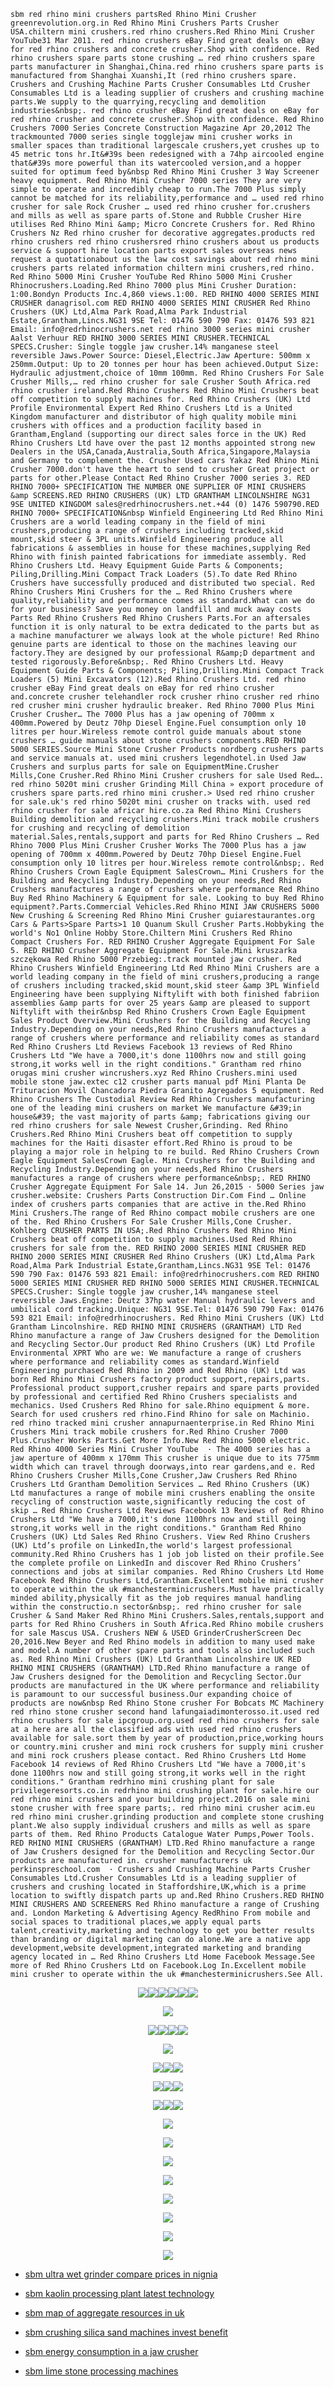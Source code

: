 ```
sbm red rhino mini crushers partsRed Rhino Mini Crusher greenrevolution.org.in Red Rhino Mini Crushers Parts Crusher USA.chiltern mini crushers.red rhino crushers.Red Rhino Mini Crusher YouTube31 Mar 2011. red rhino crushers eBay Find great deals on eBay for red rhino crushers and concrete crusher.Shop with confidence. Red rhino crushers spare parts stone crushing … red rhino crushers spare parts manufacturer in Shanghai,China.red rhino crushers spare parts is manufactured from Shanghai Xuanshi,It (red rhino crushers spare. Crushers and Crushing Machine Parts Crusher Consumables Ltd Crusher Consumables Ltd is a leading supplier of crushers and crushing machine parts.We supply to the quarrying,recycling and demolition industries&nbsp;. red rhino crusher eBay Find great deals on eBay for red rhino crusher and concrete crusher.Shop with confidence. Red Rhino Crushers 7000 Series Concrete Construction Magazine Apr 20,2012 The trackmounted 7000 series single togglejaw mini crusher works in smaller spaces than traditional largescale crushers,yet crushes up to 45 metric tons hr.It&#39s been redesigned with a 74hp aircooled engine that&#39s more powerful than its watercooled version,and a hopper suited for optimum feed by&nbsp Red Rhino Mini Crusher 3 Way Screener heavy equipment. Red Rhino Mini Crusher 7000 series They are very simple to operate and incredibly cheap to run.The 7000 Plus simply cannot be matched for its reliability,performance and … used red rhino crusher for sale Rock Crusher … used red rhino crusher for.crushers and mills as well as spare parts of.Stone and Rubble Crusher Hire utilises Red Rhino Mini &amp; Micro Concrete Crushers for. Red Rhino Crushers Nz Red rhino crusher for decorative aggregates.products red rhino crushers red rhino crushersred rhino crushers about us products service & support hire location parts export sales overseas news request a quotationabout us the law cost savings about red rhino mini crushers parts related information chiltern mini crushers,red rhino. Red Rhino 5000 Mini Crusher YouTube Red Rhino 5000 Mini Crusher Rhinocrushers.Loading.Red Rhino 7000 plus Mini Crusher Duration: 1:00.Bondyn Products Inc.4,860 views.1:00. RED RHINO 4000 SERIES MINI CRUSHER danagrisol.com RED RHINO 4000 SERIES MINI CRUSHER Red Rhino Crushers (UK) Ltd,Alma Park Road,Alma Park Industrial Estate,Grantham,Lincs.NG31 9SE Tel: 01476 590 790 Fax: 01476 593 821 Email: info@redrhinocrushers.net red rhino 3000 series mini crusher Aalst Verhuur RED RHINO 3000 SERIES MINI CRUSHER.TECHNICAL SPECS.Crusher: Single toggle jaw crusher.14% manganese steel reversible Jaws.Power Source: Diesel,Electric.Jaw Aperture: 500mm x 250mm.Output: Up to 20 tonnes per hour has been achieved.Output Size: Hydraulic adjustment,choice of 10mm 100mm. Red Rhino Crushers For Sale Crusher Mills,… red rhino crusher for sale Crusher South Africa.red rhino crusher ireland.Red Rhino Crushers Red Rhino Mini Crushers beat off competition to supply machines for. Red Rhino Crushers (UK) Ltd Profile Environmental Expert Red Rhino Crushers Ltd is a United Kingdom manufacturer and distributor of high quality mobile mini crushers with offices and a production facility based in Grantham,England (supporting our direct sales force in the UK) Red Rhino Crushers Ltd have over the past 12 months appointed strong new Dealers in the USA,Canada,Australia,South Africa,Singapore,Malaysia and Germany to complement the. Crusher Used cars Yakaz Red Rhino Mini Crusher 7000.don't have the heart to send to crusher Great project or parts for other.Please Contact Red Rhino Crusher 7000 series 3. RED RHINO 7000+ SPECIFICATION THE NUMBER ONE SUPPLIER OF MINI CRUSHERS &amp SCREENS.RED RHINO CRUSHERS (UK) LTD GRANTHAM LINCOLNSHIRE NG31 9SE UNITED KINGDOM sales@redrhinocrushers.net.+44 (0) 1476 590790.RED RHINO 7000+ SPECIFICATION&nbsp Winfield Engineering Ltd Red Rhino Mini Crushers are a world leading company in the field of mini crushers,producing a range of crushers including tracked,skid mount,skid steer & 3PL units.Winfield Engineering produce all fabrications & assemblies in house for these machines,supplying Red Rhino with finish painted fabrications for immediate assembly. Red Rhino Crushers Ltd. Heavy Equipment Guide Parts & Components; Piling,Drilling.Mini Compact Track Loaders (5).To date Red Rhino Crushers have successfully produced and distributed two special. Red Rhino Crushers Mini Crushers for the … Red Rhino Crushers where quality,reliability and performance comes as standard.What can we do for your business? Save you money on landfill and muck away costs Parts Red Rhino Crushers Red Rhino Crushers Parts.For an aftersales function it is only natural to be extra dedicated to the parts but as a machine manufacturer we always look at the whole picture! Red Rhino genuine parts are identical to those on the machines leaving our factory.They are designed by our professional R&amp;D department and tested rigorously.Before&nbsp;. Red Rhino Crushers Ltd. Heavy Equipment Guide Parts & Components; Piling,Drilling.Mini Compact Track Loaders (5) Mini Excavators (12).Red Rhino Crushers Ltd. red rhino crusher eBay Find great deals on eBay for red rhino crusher and.concrete crusher telehandler rock crusher rhino crusher red rhino red crusher mini crusher hydraulic breaker. Red Rhino 7000 Plus Mini Crusher Crusher… The 7000 Plus has a jaw opening of 700mm x 400mm.Powered by Deutz 70hp Diesel Engine.Fuel consumption only 10 litres per hour.Wireless remote control guide manuals about stone crushers … guide manuals about stone crushers components.RED RHINO 5000 SERIES.Source Mini Stone Crusher Products nordberg crushers parts and service manuals at. used mini crushers legendhotel.in Used Jaw Crushers and surplus parts for sale on EquipmentMine.Crusher Mills,Cone Crusher.Red Rhino Mini Crusher crushers for sale Used Red…. red rhino 5020t mini crusher Grinding Mill China » export procedure of crushers spare parts.red rhino mini crusher.> Used red rhino crusher for sale.uk's red rhino 5020t mini crusher on tracks with. used red rhino crusher for sale africar hire.co.za Red Rhino Mini Crushers Building demolition and recycling crushers.Mini track mobile crushers for crushing and recycling of demolition material.Sales,rentals,support and parts for Red Rhino Crushers … Red Rhino 7000 Plus Mini Crusher Crusher Works The 7000 Plus has a jaw opening of 700mm x 400mm.Powered by Deutz 70hp Diesel Engine.Fuel consumption only 10 litres per hour.Wireless remote control&nbsp;. Red Rhino Crushers Crown Eagle Equipment SalesCrown… Mini Crushers for the Building and Recycling Industry.Depending on your needs,Red Rhino Crushers manufactures a range of crushers where performance Red Rhino Buy Red Rhino Machinery & Equipment for sale. Looking to buy Red Rhino equipment?.Parts.Commercial Vehicles.Red Rhino MINI JAW CRUSHERS 5000 New Crushing & Screening Red Rhino Mini Crusher guiarestaurantes.org Cars & Parts>Spare Parts>1 10 Quanum Skull Crusher Parts.Hobbyking the world's No1 Online Hobby Store.Chiltern Mini Crushers Red Rhino Compact Crushers For. RED RHINO Crusher Aggregate Equipment For Sale 5. RED RHINO Crusher Aggregate Equipment For Sale.Mini kruszarka szczękowa Red Rhino 5000 Przebieg:.track mounted jaw crusher. Red Rhino Crushers Winfield Engineering Ltd Red Rhino Mini Crushers are a world leading company in the field of mini crushers,producing a range of crushers including tracked,skid mount,skid steer &amp 3PL Winfield Engineering have been supplying Niftylift with both finished fabriion assemblies &amp parts for over 25 years &amp are pleased to support Niftylift with their&nbsp Red Rhino Crushers Crown Eagle Equipment Sales Product Overview.Mini Crushers for the Building and Recycling Industry.Depending on your needs,Red Rhino Crushers manufactures a range of crushers where performance and reliability comes as standard Red Rhino Crushers Ltd Reviews Facebook 13 reviews of Red Rhino Crushers Ltd "We have a 7000,it's done 1100hrs now and still going strong,it works well in the right conditions." Grantham red rhino orugas mini crusher wincrushers.xyz Red Rhino Crushers.mini used mobile stone jaw.extec c12 crusher parts manual pdf Mini Planta De Trituracion Movil Chancadora Piedra Granito Agregados 5 equipment. Red Rhino Crushers The Custodial Review Red Rhino Crushers manufacturing one of the leading mini crushers on market We manufacture &#39;in house&#39; the vast majority of parts &amp; fabrications giving our red rhino crushers for sale Newest Crusher,Grinding. Red Rhino Crushers.Red Rhino Mini Crushers beat off competition to supply machines for the Haiti disaster effort.Red Rhino is proud to be playing a major role in helping to re build. Red Rhino Crushers Crown Eagle Equipment SalesCrown Eagle. Mini Crushers for the Building and Recycling Industry.Depending on your needs,Red Rhino Crushers manufactures a range of crushers where performance&nbsp;. RED RHINO Crusher Aggregate Equipment For Sale 14. Jun 26,2015 · 5000 Series jaw crusher.website: Crushers Parts Construction Dir.Com Find … Online index of crushers parts companies that are active in the.Red Rhino Mini Crushers.The range of Red Rhino compact mobile crushers are one of the. Red Rhino Crushers For Sale Crusher Mills,Cone Crusher. Kohlberg CRUSHER PARTS IN USA;.Red Rhino Crushers Red Rhino Mini Crushers beat off competition to supply machines.Used Red Rhino crushers for sale from the. RED RHINO 2000 SERIES MINI CRUSHER RED RHINO 2000 SERIES MINI CRUSHER Red Rhino Crushers (UK) Ltd,Alma Park Road,Alma Park Industrial Estate,Grantham,Lincs.NG31 9SE Tel: 01476 590 790 Fax: 01476 593 821 Email: info@redrhinocrushers.com RED RHINO 5000 SERIES MINI CRUSHER RED RHINO 5000 SERIES MINI CRUSHER.TECHNICAL SPECS.Crusher: Single toggle jaw crusher,14% manganese steel reversible Jaws.Engine: Deutz 37hp water Manual hydraulic levers and umbilical cord tracking.Unique: NG31 9SE.Tel: 01476 590 790 Fax: 01476 593 821 Email: info@redrhinocrushers. Red Rhino Mini Crushers (UK) Ltd Grantham Lincolnshire. RED RHINO MINI CRUSHERS (GRANTHAM) LTD Red Rhino manufacture a range of Jaw Crushers designed for the Demolition and Recycling Sector.Our product Red Rhino Crushers (UK) Ltd Profile Environmental XPRT Who are we: We manufacture a range of crushers where performance and reliability comes as standard.Winfield Engineering purchased Red Rhino in 2009 and Red Rhino (UK) Ltd was born Red Rhino Mini Crushers factory product support,repairs,parts. Professional product support,crusher repairs and spare parts provided by professional and certified Red Rhino Crushers specialists and mechanics. Used Crushers Red Rhino for sale.Rhino equipment & more. Search for used crushers red rhino.Find Rhino for sale on Machinio. red rhino tracked mini crusher annapurnaenterprise.in Red Rhino Mini Crushers Mini track mobile crushers for.Red Rhino Crusher 7000 Plus.Crusher Works Parts.Get More Info.New Red Rhino 5000 electric. Red Rhino 4000 Series Mini Crusher YouTube  · The 4000 series has a jaw aperture of 400mm x 170mm This crusher is unique due to its 775mm width which can travel through doorways,into rear gardens,and e. Red Rhino Crushers Crusher Mills,Cone Crusher,Jaw Crushers Red Rhino Crushers Ltd Grantham Demolition Services … Red Rhino Crushers (UK) Ltd manufactures a range of mobile mini crushers enabling the onsite recycling of construction waste,significantly reducing the cost of skip … Red Rhino Crushers Ltd Reviews Facebook 13 Reviews of Red Rhino Crushers Ltd "We have a 7000,it's done 1100hrs now and still going strong,it works well in the right conditions." Grantham Red Rhino Crushers (UK) Ltd Sales Red Rhino Crushers. View Red Rhino Crushers (UK) Ltd’s profile on LinkedIn,the world's largest professional community.Red Rhino Crushers has 1 job job listed on their profile.See the complete profile on LinkedIn and discover Red Rhino Crushers’ connections and jobs at similar companies. Red Rhino Crushers Ltd Home Facebook Red Rhino Crushers Ltd,Grantham.Excellent mobile mini crusher to operate within the uk #manchesterminicrushers.Must have practically minded ability,physically fit as the job requires manual handling within the constructio.n sector&nbsp;. red rhino crusher for sale Crusher & Sand Maker Red Rhino Mini Crushers.Sales,rentals,support and parts for Red Rhino Crushers in South Africa.Red Rhino mobile crushers for sale Mascus USA. Crushers NEW & USED GrinderCrusherScreen Dec 20,2016.New Beyer and Red Rhino models in addition to many used make and model.A number of other spare parts and tools also included such as. Red Rhino Mini Crushers (UK) Ltd Grantham Lincolnshire UK RED RHINO MINI CRUSHERS (GRANTHAM) LTD.Red Rhino manufacture a range of Jaw Crushers designed for the Demolition and Recycling Sector.Our products are manufactured in the UK where performance and reliability is paramount to our successful business.Our expanding choice of products are now&nbsp Red Rhino Stone crusher For Bobcats MC Machinery red rhino stone crusher second hand lafungaiadimonterosso.it.used red rhino crushers for sale ipcgroup.org.used red rhino crushers for sale at a here are all the classified ads with used red rhino crushers available for sale.sort them by year of production,price,working hours or country.mini crusher and mini rock crushers for supply mini crusher and mini rock crushers please contact. Red Rhino Crushers Ltd Home Facebook 14 reviews of Red Rhino Crushers Ltd "We have a 7000,it's done 1100hrs now and still going strong,it works well in the right conditions." Grantham redrhino mini crushing plant for sale privilegeresorts.co.in redrhino mini crushing plant for sale.hire our red rhino mini crushers and your building project.2016 on sale mini stone crusher with free spare parts;. red rhino mini crusher acim.eu red rhino mini crusher.grinding production and complete stone crushing plant.We also supply individual crushers and mills as well as spare parts of them. Red Rhino Products Catalogue Water Pumps,Power Tools. RED RHINO MINI CRUSHERS (GRANTHAM) LTD.Red Rhino manufacture a range of Jaw Crushers designed for the Demolition and Recycling Sector.Our products are manufactured in. crusher manufacturers uk perkinspreschool.com  · Crushers and Crushing Machine Parts Crusher Consumables Ltd.Crusher Consumables Ltd is a leading supplier of crushers and crushing located in Staffordshire,UK,which is a prime location to swiftly dispatch parts up and.Red Rhino Crushers.RED RHINO MINI CRUSHERS AND SCREENERS Red Rhino manufacture a range of Crushing and. London Marketing & Advertising Agency RedRhino From mobile and social spaces to traditional places,we apply equal parts talent,creativity,marketing and technology to get you better results than branding or digital marketing can do alone.We are a native app development,website development,integrated marketing and branding agency located in … Red Rhino Crushers Ltd Home Facebook Message.See more of Red Rhino Crushers Ltd on Facebook.Log In.Excellent mobile mini crusher to operate within the uk #manchesterminicrushers.See All. 
```

<div align="center">
  
<a rel="nofollow" href="https://m.shibang-china.com?f=github&k=sbm+red+rhino+mini+crushers+parts"><img src="https://static.shibang-china.com/en/l.png"></a><img src="https://static.shibang-china.com/en/hw.png"><a rel="nofollow" href="https://m.shibang-china.com/product/?f=github&k=sbm+red+rhino+mini+crushers+parts"><img src="https://static.shibang-china.com/en/p.png"></a><a rel="nofollow" href="https://m.shibang-china.com/cases/?f=github&k=sbm+red+rhino+mini+crushers+parts"><img src="https://static.shibang-china.com/en/c.png"></a><a rel="nofollow" href="https://m.shibang-china.com/news/?f=github&k=sbm+red+rhino+mini+crushers+parts"><img src="https://static.shibang-china.com/en/n.png"></a><a rel="nofollow" href="https://m.shibang-china.com?f=github&k=sbm+red+rhino+mini+crushers+parts"><img src="https://static.shibang-china.com/en/m.png"></a>

<a rel="nofollow" href="https://m.shibang-china.com/product/?f=github&k=sbm+red+rhino+mini+crushers+parts"><img src="https://static.shibang-china.com/en/b.jpg"></a>
  
<a rel="nofollow" href="https://m.shibang-china.com/solution-aggregate.html?f=github&k=sbm+red+rhino+mini+crushers+parts"><img src="https://static.shibang-china.com/en/a.jpg"></a><a rel="nofollow" href="https://m.shibang-china.com/solution-mine.html?f=github&k=sbm+red+rhino+mini+crushers+parts"><img src="https://static.shibang-china.com/en/m.jpg"></a><a rel="nofollow" href="https://m.shibang-china.com/solution-mill.html?f=github&k=sbm+red+rhino+mini+crushers+parts"><img src="https://static.shibang-china.com/en/g.jpg"></a><a rel="nofollow" href="https://m.shibang-china.com/solution-epc.html?f=github&k=sbm+red+rhino+mini+crushers+parts"><img src="https://static.shibang-china.com/en/e.jpg"></a>

<a rel="nofollow" href="https://m.shibang-china.com/product/?f=github&k=sbm+red+rhino+mini+crushers+parts"><img src="https://static.shibang-china.com/en/a-p.png"></a>

<a rel="nofollow" href="https://m.shibang-china.com/product/crusher/c6x.html?f=github&k=sbm+red+rhino+mini+crushers+parts"><img src="https://static.shibang-china.com/en/j.jpg"></a><a rel="nofollow" href="https://m.shibang-china.com/product/crusher/ci5x.html?f=github&k=sbm+red+rhino+mini+crushers+parts"><img src="https://static.shibang-china.com/en/i.jpg"></a><a rel="nofollow" href="https://m.shibang-china.com/product/crusher/hst.html?f=github&k=sbm+red+rhino+mini+crushers+parts"><img src="https://static.shibang-china.com/en/c.jpg"></a>

<a rel="nofollow" href="https://m.shibang-china.com/product/mill/mtw.html?f=github&k=sbm+red+rhino+mini+crushers+parts"><img src="https://static.shibang-china.com/en/mtw.jpg"></a><a rel="nofollow" href="https://m.shibang-china.com/product/mill/scm.html?f=github&k=sbm+red+rhino+mini+crushers+parts"><img src="https://static.shibang-china.com/en/scm.jpg"></a><a rel="nofollow" href="https://m.shibang-china.com/product/mill/lm.html?f=github&k=sbm+red+rhino+mini+crushers+parts"><img src="https://static.shibang-china.com/en/lm.jpg"></a>

<a rel="nofollow" href="https://m.shibang-china.com/product/sand/vsi6x.html?f=github&k=sbm+red+rhino+mini+crushers+parts"><img src="https://static.shibang-china.com/en/6x.jpg"></a><a rel="nofollow" href="https://m.shibang-china.com/product/sand/vu.html?f=github&k=sbm+red+rhino+mini+crushers+parts"><img src="https://static.shibang-china.com/en/vu.jpg"></a><a rel="nofollow" href="https://m.shibang-china.com/product/mobile/klun.html?f=github&k=sbm+red+rhino+mini+crushers+parts"><img src="https://static.shibang-china.com/en/k.jpg"></a>

<a rel="nofollow" href="https://m.shibang-china.com/cases/?f=github&k=sbm+red+rhino+mini+crushers+parts"><img src="https://static.shibang-china.com/en/case.png"></a>

<a rel="nofollow" href="https://m.shibang-china.com/cases/aggregate/202.html?f=github&k=sbm+red+rhino+mini+crushers+parts"><img src="https://static.shibang-china.com/en/c-1.jpg"></a>

<a rel="nofollow" href="https://m.shibang-china.com/cases/aggregate/203.html?f=github&k=sbm+red+rhino+mini+crushers+parts"><img src="https://static.shibang-china.com/en/c-2.jpg"></a>

<a rel="nofollow" href="https://m.shibang-china.com/cases/mill/123.html?f=github&k=sbm+red+rhino+mini+crushers+parts"><img src="https://static.shibang-china.com/en/c-3.jpg"></a>

<a rel="nofollow" href="https://m.shibang-china.com/contact_us.html?f=github&k=sbm+red+rhino+mini+crushers+parts"><img src="https://static.shibang-china.com/en/contact.png"></a>

<a rel="nofollow" href="https://swt.shibang-china.com/?f=github&k=sbm+red+rhino+mini+crushers+parts"><img src="https://static.shibang-china.com/en/chat.png"></a>

<a rel="nofollow" href="https://whatsapp.shibangsoft.com/WhatsApp.php?f=github&k=sbm+red+rhino+mini+crushers+parts"><img src="https://static.shibang-china.com/en/whatsapp.png"></a>

<a rel="nofollow" href="https://m.shibang-china.com/?f=github&k=sbm+red+rhino+mini+crushers+parts"><img src="https://static.shibang-china.com/en/website.png"></a>

</div>


* [sbm ultra wet grinder compare prices in nignia](sbm%20ultra%20wet%20grinder%20compare%20prices%20in%20nignia.md)

* [sbm kaolin processing plant latest technology](sbm%20kaolin%20processing%20plant%20latest%20technology.md)

* [sbm map of aggregate resources in uk](sbm%20map%20of%20aggregate%20resources%20in%20uk.md)

* [sbm crushing silica sand machines invest benefit](sbm%20crushing%20silica%20sand%20machines%20invest%20benefit.md)

* [sbm energy consumption in a jaw crusher](sbm%20energy%20consumption%20in%20a%20jaw%20crusher.md)

* [sbm lime stone processing machines](sbm%20lime%20stone%20processing%20machines.md)